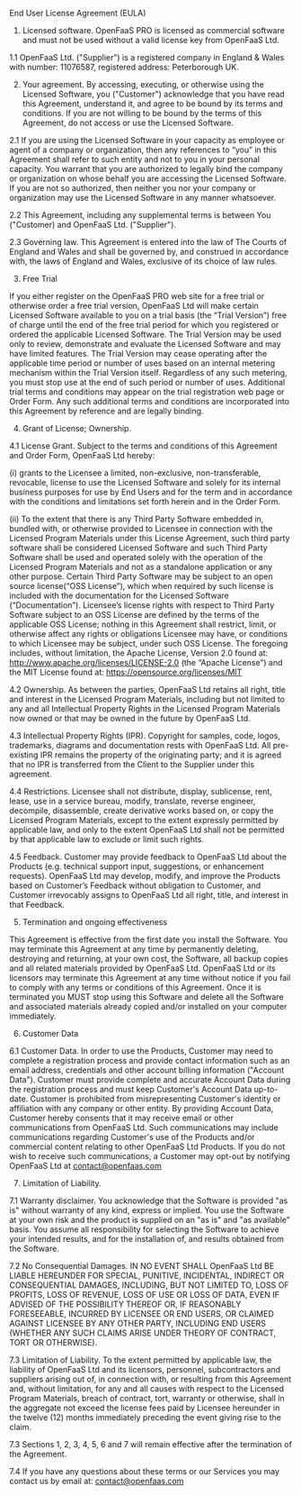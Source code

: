 End User License Agreement (EULA)

1. Licensed software. OpenFaaS PRO is licensed as commercial software and must not be used without a valid license key from OpenFaaS Ltd.

1.1 OpenFaaS Ltd. ("Supplier") is a registered company in England & Wales with number: 11076587, registered address: Peterborough UK.

2. Your agreement. By accessing, executing, or otherwise using the Licensed Software, you ("Customer") acknowledge that you have read this Agreement, understand it, and agree to be bound by its terms and conditions. If you are not willing to be bound by the terms of this Agreement, do not access or use the Licensed Software.

2.1 If you are using the Licensed Software in your capacity as employee or agent of a company or organization, then any references to “you” in this Agreement shall refer to such entity and not to you in your personal capacity. You warrant that you are authorized to legally bind the company or organization on whose behalf you are accessing the Licensed Software. If you are not so authorized, then neither you nor your company or organization may use the Licensed Software in any manner whatsoever.

2.2 This Agreement, including any supplemental terms is between You ("Customer) and OpenFaaS Ltd. ("Supplier").

2.3 Governing law. This Agreement is entered into the law of The Courts of England and Wales and shall be governed by, and construed in accordance with, the laws of England and Wales, exclusive of its choice of law rules.

3. Free Trial

If you either register on the OpenFaaS PRO web site for a free trial or otherwise order a free trial version, OpenFaaS Ltd will make certain Licensed Software available to you on a trial basis (the “Trial Version”) free of charge until the end of the free trial period for which you registered or ordered the applicable Licensed Software. The Trial Version may be used only to review, demonstrate and evaluate the Licensed Software and may have limited features. The Trial Version may cease operating after the applicable time period or number of uses based on an internal metering mechanism within the Trial Version itself. Regardless of any such metering, you must stop use at the end of such period or number of uses. Additional trial terms and conditions may appear on the trial registration web page or Order Form. Any such additional terms and conditions are incorporated into this Agreement by reference and are legally binding.

4. Grant of License; Ownership.

4.1 License Grant. Subject to the terms and conditions of this Agreement and Order Form, OpenFaaS Ltd hereby:

(i) grants to the Licensee a limited, non-exclusive, non-transferable, revocable, license to use the Licensed Software and solely for its internal business purposes for use by End Users and for the term and in accordance with the conditions and limitations set forth herein and in the Order Form.

(ii) To the extent that there is any Third Party Software embedded in, bundled with, or otherwise provided to Licensee in connection with the Licensed Program Materials under this License Agreement, such third party software shall be considered Licensed Software and such Third Party Software shall be used and operated solely with the operation of the Licensed Program Materials and not as a standalone application or any other purpose. Certain Third Party Software may be subject to an open source license(“OSS License”), which when required by such license is included with the documentation for the Licensed Software (“Documentation”). Licensee’s license rights with respect to Third Party Software subject to an OSS License are defined by the terms of the applicable OSS License; nothing in this Agreement shall restrict, limit, or otherwise affect any rights or obligations Licensee may have, or conditions to which Licensee may be subject, under such OSS License. The foregoing includes, without limitation, the Apache License, Version 2.0 found at: http://www.apache.org/licenses/LICENSE-2.0 (the “Apache License”) and the MIT License found at: https://opensource.org/licenses/MIT

4.2 Ownership. As between the parties, OpenFaaS Ltd retains all right, title and interest in the Licensed Program Materials, including but not limited to any and all Intellectual Property Rights in the Licensed Program Materials now owned or that may be owned in the future by OpenFaaS Ltd.

4.3 Intellectual Property Rights (IPR). Copyright for samples, code, logos, trademarks, diagrams and documentation rests with OpenFaaS Ltd. All pre-existing IPR remains the property of the originating party; and it is agreed that no IPR is transferred from the Client to the Supplier under this agreement.

4.4 Restrictions. Licensee shall not distribute, display, sublicense, rent, lease, use in a service bureau, modify, translate, reverse engineer, decompile, disassemble, create derivative works based on, or copy the Licensed Program Materials, except to the extent expressly permitted by applicable law, and only to the extent OpenFaaS Ltd shall not be permitted by that applicable law to exclude or limit such rights.

4.5 Feedback. Customer may provide feedback to OpenFaaS Ltd about the Products (e.g. technical support input, suggestions, or enhancement requests). OpenFaaS Ltd may develop, modify, and improve the Products based on Customer’s Feedback without obligation to Customer, and Customer irrevocably assigns to OpenFaaS Ltd all right, title, and interest in that Feedback.

5. Termination and ongoing effectiveness

This Agreement is effective from the first date you install the Software. You may terminate this Agreement at any time by permanently deleting, destroying and returning, at your own cost, the Software, all backup copies and all related materials provided by OpenFaaS Ltd. OpenFaaS Ltd or its licensors may terminate this Agreement at any time without notice if you fail to comply with any terms or conditions of this Agreement. Once it is terminated you MUST stop using this Software and delete all the Software and associated materials already copied and/or installed on your computer immediately.

6. Customer Data

6.1 Customer Data. In order to use the Products, Customer may need to complete a registration process and provide contact information such as an email address, credentials and other account billing information ("Account Data"). Customer must provide complete and accurate Account Data during the registration process and must keep Customer's Account Data up-to-date. Customer is prohibited from misrepresenting Customer's identity or affiliation with any company or other entity. By providing Account Data, Customer hereby consents that it may receive email or other communications from OpenFaaS Ltd. Such communications may include communications regarding Customer's use of the Products and/or commercial content relating to other OpenFaaS Ltd Products. If you do not wish to receive such communications, a Customer may opt-out by notifying OpenFaaS Ltd at contact@openfaas.com

7. Limitation of Liability.

7.1 Warranty disclaimer. You acknowledge that the Software is provided "as is" without warranty of any kind, express or implied. You use the Software at your own risk and the product is supplied on an "as is" and "as available" basis. You assume all responsibility for selecting the Software to achieve your intended results, and for the installation of, and results obtained from the Software.

7.2 No Consequential Damages. IN NO EVENT SHALL OpenFaaS Ltd BE LIABLE HEREUNDER FOR SPECIAL, PUNITIVE, INCIDENTAL, INDIRECT OR CONSEQUENTIAL DAMAGES, INCLUDING, BUT NOT LIMITED TO, LOSS OF PROFITS, LOSS OF REVENUE, LOSS OF USE OR LOSS OF DATA, EVEN IF ADVISED OF THE POSSIBILITY THEREOF OR, IF REASONABLY FORESEEABLE, INCURRED BY LICENSEE OR END USERS, OR CLAIMED AGAINST LICENSEE BY ANY OTHER PARTY, INCLUDING END USERS (WHETHER ANY SUCH CLAIMS ARISE UNDER THEORY OF CONTRACT, TORT OR OTHERWISE).

7.3 Limitation of Liability. To the extent permitted by applicable law, the liability of OpenFaaS Ltd and its licensors, personnel, subcontractors and suppliers arising out of, in connection with, or resulting from this Agreement and, without limitation, for any and all causes with respect to the Licensed Program Materials, breach of contract, tort, warranty or otherwise, shall in the aggregate not exceed the license fees paid by Licensee hereunder in the twelve (12) months immediately preceding the event giving rise to the claim.

7.3 Sections 1, 2, 3, 4, 5, 6 and 7 will remain effective after the termination of the Agreement.

7.4 If you have any questions about these terms or our Services you may contact us by email at: contact@openfaas.com
